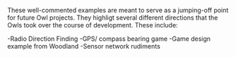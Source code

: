 These well-commented examples are meant to serve as a jumping-off point for future Owl projects. They highligt several different directions that the Owls took over the course of development. These include:

-Radio Direction Finding
-GPS/ compass bearing game
-Game design example from Woodland
-Sensor network rudiments